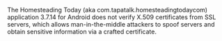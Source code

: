 The Homesteading Today (aka com.tapatalk.homesteadingtodaycom) application 3.7.14 for Android does not verify X.509 certificates from SSL servers, which allows man-in-the-middle attackers to spoof servers and obtain sensitive information via a crafted certificate.
